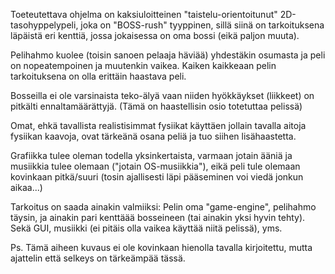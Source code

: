 Toeteutettava ohjelma on kaksiuloitteinen "taistelu-orientoitunut" 2D-tasohyppelypeli, joka on "BOSS-rush" tyyppinen, sillä siinä on tarkoituksena läpäistä eri kenttiä, jossa jokaisessa on oma bossi (eikä paljon muuta).

Pelihahmo kuolee (toisin sanoen pelaaja häviää) yhdestäkin osumasta ja peli on nopeatempoinen ja muutenkin vaikea. Kaiken kaikkeaan pelin tarkoituksena on olla erittäin haastava peli.

Bosseilla ei ole varsinaista teko-älyä vaan niiden hyökkäykset (liikkeet) on pitkälti ennaltamäärättyjä. (Tämä on haastellisin osio totetuttaa pelissä)

Omat, ehkä tavallista realistisimmat fysiikat käyttäen jollain tavalla aitoja fysiikan kaavoja, ovat tärkeänä osana peliä ja tuo siihen lisähaastetta.

Grafiikka tulee oleman todella yksinkertaista, varmaan jotain ääniä ja musiikkia tulee olemaan ("jotain OS-musiikkia"), eikä peli tule olemaan kovinkaan pitkä/suuri (tosin ajallisesti läpi pääseminen voi viedä jonkun aikaa...)


Tarkoitus on saada ainakin valmiiksi: Pelin oma "game-engine", pelihahmo täysin, ja ainakin pari kenttäää bosseineen (tai ainakin yksi hyvin tehty). Sekä GUI, musiikki (ei pitäis olla vaikea käyttää niitä pelissä), yms.





Ps. Tämä aiheen kuvaus ei ole kovinkaan hienolla tavalla kirjoitettu, mutta ajattelin että selkeys on tärkeämpää tässä.